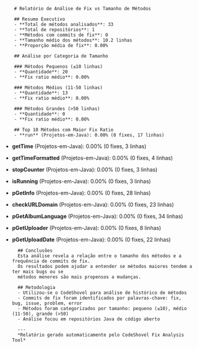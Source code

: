 
        # Relatório de Análise de Fix vs Tamanho de Métodos

        ## Resumo Executivo
        - **Total de métodos analisados**: 33
        - **Total de repositórios**: 1
        - **Métodos com commits de fix**: 0
        - **Tamanho médio dos métodos**: 10.2 linhas
        - **Proporção média de fix**: 0.00%

        ## Análise por Categoria de Tamanho

        ### Métodos Pequenos (≤10 linhas)
        - **Quantidade**: 20
        - **Fix ratio médio**: 0.00%

        ### Métodos Médios (11-50 linhas)
        - **Quantidade**: 13
        - **Fix ratio médio**: 0.00%

        ### Métodos Grandes (>50 linhas)
        - **Quantidade**: 0
        - **Fix ratio médio**: 0.00%

        ## Top 10 Métodos com Maior Fix Ratio
        - **run** (Projetos-em-Java): 0.00% (0 fixes, 17 linhas)
- **getTime** (Projetos-em-Java): 0.00% (0 fixes, 3 linhas)
- **getTimeFormatted** (Projetos-em-Java): 0.00% (0 fixes, 4 linhas)
- **stopCounter** (Projetos-em-Java): 0.00% (0 fixes, 3 linhas)
- **isRunning** (Projetos-em-Java): 0.00% (0 fixes, 3 linhas)
- **pGetInfo** (Projetos-em-Java): 0.00% (0 fixes, 28 linhas)
- **checkURLDomain** (Projetos-em-Java): 0.00% (0 fixes, 23 linhas)
- **pGetAlbumLanguage** (Projetos-em-Java): 0.00% (0 fixes, 34 linhas)
- **pGetUploader** (Projetos-em-Java): 0.00% (0 fixes, 8 linhas)
- **pGetUploadDate** (Projetos-em-Java): 0.00% (0 fixes, 22 linhas)

        ## Conclusões
        Esta análise revela a relação entre o tamanho dos métodos e a frequência de commits de fix.
        Os resultados podem ajudar a entender se métodos maiores tendem a ter mais bugs ou se
        métodos menores são mais propensos a mudanças.

        ## Metodologia
        - Utilizou-se o CodeShovel para análise de histórico de métodos
        - Commits de fix foram identificados por palavras-chave: fix, bug, issue, problem, error
        - Métodos foram categorizados por tamanho: pequeno (≤10), médio (11-50), grande (>50)
        - Análise focou em repositórios Java de código aberto

        ---
        *Relatório gerado automaticamente pelo CodeShovel Fix Analysis Tool*
        